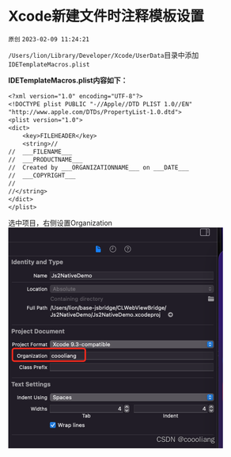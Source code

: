 # Xcode新建文件时注释模板设置

`原创` `2023-02-09 11:24:21`

`/Users/lion/Library/Developer/Xcode/UserData`目录中添加`IDETemplateMacros.plist`

**IDETemplateMacros.plist内容如下：**

```
<?xml version="1.0" encoding="UTF-8"?>
<!DOCTYPE plist PUBLIC "-//Apple//DTD PLIST 1.0//EN" "http://www.apple.com/DTDs/PropertyList-1.0.dtd">
<plist version="1.0">
<dict>
    <key>FILEHEADER</key>
    <string>// 
//  ___FILENAME___
//  ___PRODUCTNAME___
//  Created by ___ORGANIZATIONNAME___ on ___DATE___
//  ___COPYRIGHT___
//
//</string>
</dict>
</plist>
```


选中项目，右侧设置Organization 
![](./1.png)


